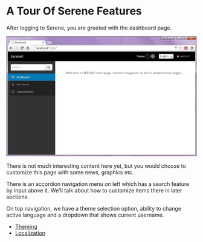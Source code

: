 # A Tour Of Serene Features

After logging to Serene, you are greeted with the dashboard page.

![Serene Dashboard](img/serene_dashboard.jpg)

There is not much interesting content here yet, but you would choose to customize this page with some news, graphics etc.

There is an accordion navigation menu on left which has a search feature by input above it. We'll talk about how to customize items there in later sections.

On top navigation, we have a theme selection option, ability to change active language and a dropdown that shows current username.


* [Theming](theming.md)
* [Localization](localization.md)
